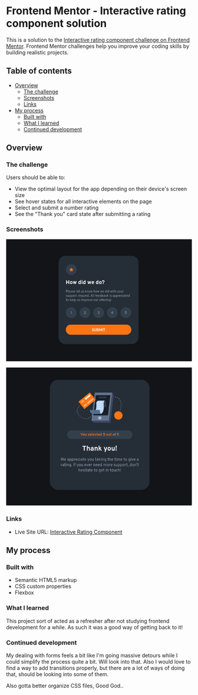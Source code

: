 # Frontend Mentor - Interactive rating component solution

This is a solution to the [Interactive rating component challenge on Frontend Mentor](https://www.frontendmentor.io/challenges/interactive-rating-component-koxpeBUmI). Frontend Mentor challenges help you improve your coding skills by building realistic projects. 

## Table of contents

- [Overview](#overview)
  - [The challenge](#the-challenge)
  - [Screenshots](#screenshot)
  - [Links](#links)
- [My process](#my-process)
  - [Built with](#built-with)
  - [What I learned](#what-i-learned)
  - [Continued development](#continued-development)


## Overview

### The challenge

Users should be able to:

- View the optimal layout for the app depending on their device's screen size
- See hover states for all interactive elements on the page
- Select and submit a number rating
- See the "Thank you" card state after submitting a rating

### Screenshots

![](./images/own_screenshot.png)

![](./images/own_screenshot_thanks.png)

### Links

- Live Site URL: [Interactive Rating Component](https://dyuboki.github.io/frontentMentor_interactiveRatingComponent/)

## My process

### Built with

- Semantic HTML5 markup
- CSS custom properties
- Flexbox

### What I learned

This project sort of acted as a refresher after not studying frontend development for a while.
As such it was a good way of getting back to it!

### Continued development

My dealing with forms feels a bit like I'm going massive detours while I could simplify the process quite a bit. Will look into that.
Also I would love to find a way to add transitions properly, but there are a lot of ways of doing that, should be looking into some of them.

Also gotta better organize CSS files, Good God..


